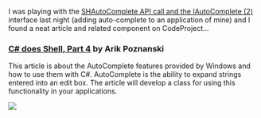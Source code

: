 I was playing with the [SHAutoComplete API call and the IAutoComplete (2)](http://msdn.microsoft.com/library/default.asp?url=/library/en-us/shellcc/platform/shell/programmersguide/shell_int/shell_int_programming/ac_ovw.asp) interface last night (adding auto-complete to an application of mine) and I found a neat article and related component on CodeProject...

### [C# does Shell, Part 4](http://www.codeproject.com/csharp/csdoesshell4.asp) by Arik Poznanski

This article is about the AutoComplete features provided by Windows and how to use them with C#. AutoComplete is the ability to expand strings entered into an edit box. The article will develop a class for using this functionality in your applications.

![](http://www.httpcode.com/Articles/autocomplete.gif)